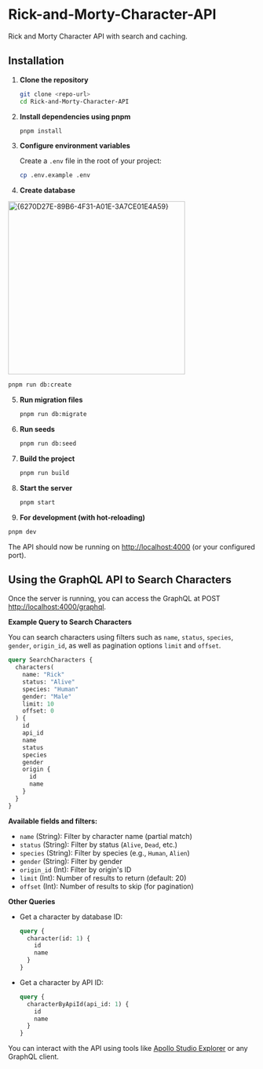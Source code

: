 # Rick-and-Morty-Character-API

Rick and Morty Character API with search and caching.

## Installation

1. **Clone the repository**

   ```sh
   git clone <repo-url>
   cd Rick-and-Morty-Character-API
   ```

2. **Install dependencies using pnpm**

   ```sh
   pnpm install
   ```

3. **Configure environment variables**

   Create a `.env` file in the root of your project:

   ```sh
   cp .env.example .env
   ```

4. **Create database**

<img width="360" height="353" alt="{6270D27E-89B6-4F31-A01E-3A7CE01E4A59}" src="https://github.com/user-attachments/assets/e9f0cf15-6b80-4d1a-9766-05d0eace0f81" />

```sh
pnpm run db:create
```

5. **Run migration files**

   ```sh
   pnpm run db:migrate
   ```

6. **Run seeds**

   ```sh
   pnpm run db:seed
   ```

7. **Build the project**

   ```sh
   pnpm run build
   ```

8. **Start the server**

   ```sh
   pnpm start
   ```

9. **For development (with hot-reloading)**

```sh
pnpm dev
```

The API should now be running on [http://localhost:4000](http://localhost:4000) (or your configured port).

## Using the GraphQL API to Search Characters

Once the server is running, you can access the GraphQL at POST [http://localhost:4000/graphql](http://localhost:4000/graphql).

**Example Query to Search Characters**

You can search characters using filters such as `name`, `status`, `species`, `gender`, `origin_id`, as well as pagination options `limit` and `offset`.

```graphql
query SearchCharacters {
  characters(
    name: "Rick"
    status: "Alive"
    species: "Human"
    gender: "Male"
    limit: 10
    offset: 0
  ) {
    id
    api_id
    name
    status
    species
    gender
    origin {
      id
      name
    }
  }
}
```

**Available fields and filters:**

- `name` (String): Filter by character name (partial match)
- `status` (String): Filter by status (`Alive`, `Dead`, etc.)
- `species` (String): Filter by species (e.g., `Human`, `Alien`)
- `gender` (String): Filter by gender
- `origin_id` (Int): Filter by origin's ID
- `limit` (Int): Number of results to return (default: 20)
- `offset` (Int): Number of results to skip (for pagination)

**Other Queries**

- Get a character by database ID:

  ```graphql
  query {
    character(id: 1) {
      id
      name
    }
  }
  ```

- Get a character by API ID:

  ```graphql
  query {
    characterByApiId(api_id: 1) {
      id
      name
    }
  }
  ```

You can interact with the API using tools like [Apollo Studio Explorer](https://studio.apollographql.com/sandbox/explorer) or any GraphQL client.
